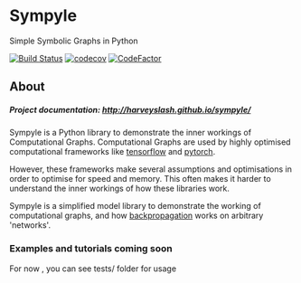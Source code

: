 # Sympyle 
Simple Symbolic Graphs in Python


[![Build Status](https://travis-ci.com/harveyslash/sympyle.svg?branch=master)](https://travis-ci.com/harveyslash/sympyle)
[![codecov](https://codecov.io/gh/harveyslash/Sympyle/branch/master/graph/badge.svg)](https://codecov.io/gh/harveyslash/Sympyle)
[![CodeFactor](https://www.codefactor.io/repository/github/harveyslash/sympyle/badge/master)](https://www.codefactor.io/repository/github/harveyslash/sympyle/overview/master)


## About

##### Project documentation: http://harveyslash.github.io/sympyle/


Sympyle is a Python library to demonstrate the inner workings of Computational
Graphs. Computational Graphs are used by highly optimised computational
frameworks like [tensorflow](https://tensorflow.org) and
[pytorch](https://pytorch.org).

However, these frameworks make several assumptions and optimisations in order
to optimise for speed and memory. This often makes it harder to understand
the inner workings of how these libraries work.

Sympyle is a simplified model library to demonstrate the working of
computational graphs, and how
[backpropagation](https://en.wikipedia.org/wiki/Backpropagation)
works on arbitrary 'networks'.

### Examples and tutorials coming soon

For now , you can see tests/ folder for usage 
